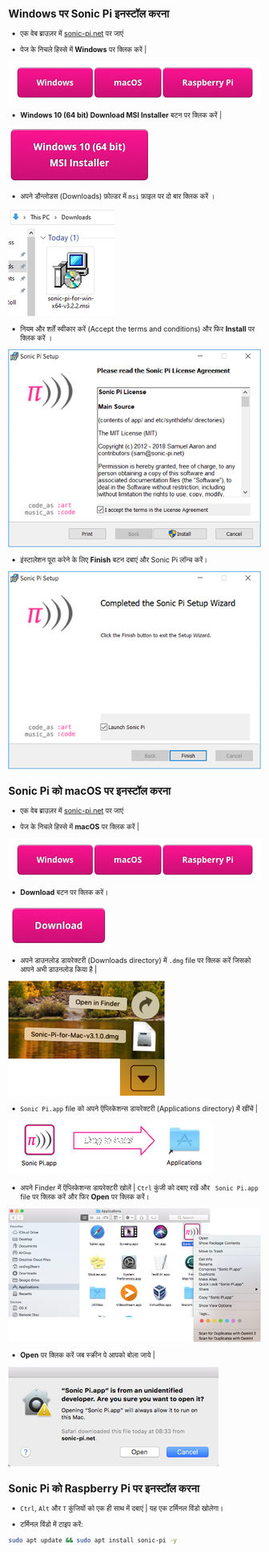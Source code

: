 ## Windows पर Sonic Pi इनस्टॉल करना

- एक वेब ब्राउज़र में [sonic-pi.net](https://sonic-pi.net/) पर जाएं

- पेज के निचले हिस्से में **Windows** पर क्लिक करें |

![downloads](images/download-buttons.png)

- **Windows 10 (64 bit) Download MSI Installer** बटन पर क्लिक करें |

![msi](images/msi-installer.png)

- अपने डौन्लोडस (Downloads) फ़ोल्डर में `msi` फ़ाइल पर दो बार क्लिक करें ।

![windows1](images/windows1.png)

- नियम और शर्तें स्वीकार करें (Accept the terms and conditions) और फिर **Install** पर क्लिक करें ।

![windows2](images/windows2.png)

- इंस्टालेशन पूरा करेने के लिए **Finish** बटन दबाएं और Sonic Pi लॉन्च करें।

![windows3](images/windows3.png)


## Sonic Pi को macOS पर इनस्टॉल करना

- एक वेब ब्राउज़र में [sonic-pi.net](https://sonic-pi.net/) पर जाएं

- पेज के निचले हिस्से में **macOS** पर क्लिक करें |

![downloads](images/download-buttons.png)

- **Download** बटन पर क्लिक करें।

![download](images/download.png)

- अपने डाउनलोड डायरेक्टरी (Downloads directory) में `.dmg` file पर क्लिक करें जिसको आपने अभी डाउनलोड किया है |

![macOS1](images/macOS1.png)

- `Sonic Pi.app` file को अपने ऍप्लिकेशन्स डायरेक्टरी (Applications directory) में खींचें |

![macOS2](images/macOS2.png)

- अपने Finder में ऍप्लिकेशन्स डायरेक्टरी खोलें | `Ctrl` कुंजी को दबाए रखें  और ` Sonic Pi.app` file पर क्लिक करें और फिर **Open** पर क्लिक करें।

![macOS3](images/macOS3.png)

- **Open** पर क्लिक करें जब स्क्रीन पे आपको बोला जाये |

![macOS4](images/macOS4.png)

## Sonic Pi को Raspberry Pi पर इनस्टॉल करना

- `Ctrl`, `Alt` और `T` कुंजियों को एक ही साथ में दबाएं | यह एक टर्मिनल विंडो खोलेगा।

- टर्मिनल विंडो में टाइप करें:

```bash
sudo apt update && sudo apt install sonic-pi -y
```

